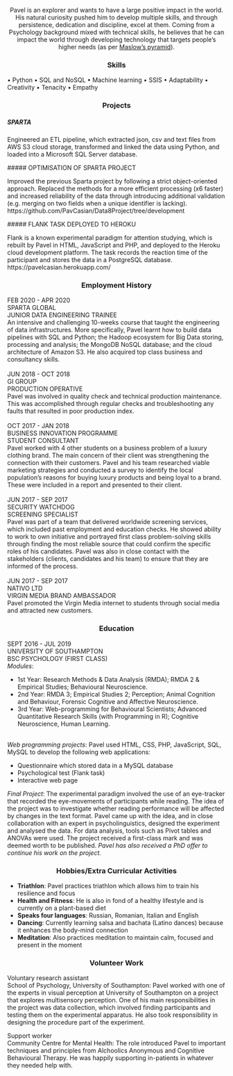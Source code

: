 

<p align="center">Pavel is an explorer and wants to have a large positive impact in the world. His natural curiosity pushed him to develop multiple skills, and through persistence, dedication and discipline, excel at them. Coming from a Psychology background mixed with technical skills, he believes that he can impact the world through developing technology that targets people’s higher needs (as per <a href="https://www.simplypsychology.org/maslow.html#:~:text=Maslow's%20hierarchy%20of%20needs%20is,attend%20to%20needs%20higher%20up." target="_top">Maslow’s pyramid</a>).</p>

<h3 align="center">Skills</h3>


• Python • SQL and NoSQL • Machine learning • SSIS • Adaptability • Creativity • Tenacity • Empathy

<h3 align="center">Projects</h3> 

##### SPARTA
<p>
Engineered an ETL pipeline, which extracted json, csv and text files from AWS S3 cloud storage, transformed and linked the data using Python, and loaded into a Microsoft SQL Server database.
</p>
##### OPTIMISATION OF SPARTA PROJECT
<p>
Improved the previous Sparta project by following a strict object-oriented approach. Replaced the methods for a more efficient processing (x6 faster) and increased reliability of the data through introducing additional validation (e.g. merging on two fields when a unique identifier is lacking). <a>https://github.com/PavCasian/Data8Project/tree/development</a> 
</p>
##### FLANK TASK DEPLOYED TO HEROKU 
<p>
Flank is a known experimental paradigm for attention studying, which is rebuilt by Pavel in HTML, JavaScript and PHP, and deployed to the Heroku cloud development platform. The task records the reaction time of the participant and stores the data in a PostgreSQL database. <br> 
  <a>https://pavelcasian.herokuapp.com/</a>
</p>

<h3 align="center">Employment History</h3>

<p>
FEB 2020 - APR 2020 <br>
SPARTA GLOBAL <br>
JUNIOR DATA ENGINEERING TRAINEE <br>
An intensive and challenging 10-weeks course that taught the engineering of data infrastructures. More specifically, Pavel learnt how to build data pipelines with SQL and Python; the Hadoop ecosystem for Big Data storing, processing and analysis; the MongoDB NoSQL database; and the cloud architecture of Amazon S3. He also acquired top class business and consultancy skills. <br>
<br>
JUN 2018 - OCT 2018 <br>
GI GROUP <br>
PRODUCTION OPERATIVE <br>
Pavel was involved in quality check and technical production maintenance. This was accomplished through regular checks and troubleshooting any faults that resulted in poor production index. <br>
<br>
OCT 2017 - JAN 2018 <br>
BUSINESS INNOVATION PROGRAMME <br>
STUDENT CONSULTANT <br>
Pavel worked with 4 other students on a business problem of a luxury clothing brand. The main concern of their client was strengthening the connection with their customers. Pavel and his team researched viable marketing strategies and conducted a survey to identify the local population’s reasons for buying luxury products and being loyal to a brand. These were included in a report and presented to their client. <br>
<br>
JUN 2017 - SEP 2017 <br>
SECURITY WATCHDOG <br>
SCREENING SPECIALIST <br>
Pavel was part of a team that delivered worldwide screening services, which included past employment and education checks. He showed ability to work to own initiative and portrayed first class problem-solving skills through finding the most reliable source that could confirm the specific roles of his candidates. Pavel was also in close contact with the stakeholders (clients, candidates and his team) to ensure that they are informed of the process.<br>
<br>
JUN 2017 - SEP 2017 <br>
NATIVO LTD <br>
VIRGIN MEDIA BRAND AMBASSADOR <br>
Pavel promoted the Virgin Media internet to students through social media and attracted new customers.
</p>

<h3 align="center">Education</h3>

<p>
SEPT 2016 - JUL 2019 <br>
UNIVERSITY OF SOUTHAMPTON <br>
BSC PSYCHOLOGY (FIRST CLASS) <br>
<i>Modules</i>:
  <ul>
<li>1st Year: Research Methods & Data Analysis (RMDA); RMDA 2 & Empirical Studies; Behavioural Neuroscience. </li>
<li>2nd Year: RMDA 3; Empirical Studies 2; Perception; Animal Cognition and Behaviour, Forensic Cognitive and Affective Neuroscience. </li>
<li>3rd Year: Web-programming for Behavioural Scientists; Advanced Quantitative Research Skills (with Programming in R); Cognitive Neuroscience, Human Learning. </li>
  </ul>  
  <br>
  <i>Web programming projects</i>: Pavel used HTML, CSS, PHP, JavaScript, SQL, MySQL to develop the following web applications:
  <ul>
  <li>Questionnaire which stored data in a MySQL database</li>
  <li>Psychological test (Flank task)</li>
  <li>Interactive web page</li>
  </ul>
  <i>Final Project</i>: The experimental paradigm involved the use of an eye-tracker that recorded the eye-movements of participants while reading. The idea of the project was to investigate whether reading performance will be affected by changes in the text format. Pavel came up with the idea, and in close collaboration with an expert in psycholinguistics, designed the experiment and analysed the data. For data analysis, tools such as Pivot tables and ANOVAs were used. The project received a first-class mark and was deemed worth to be published. <i>Pavel has also received a PhD offer to continue his work on the project.</i>
</p>

<h3 align="center">Hobbies/Extra Curricular Activities</h3>

* **Triathlon**: Pavel practices triathlon which allows him to train his resilience and focus 
* **Health and Fitness**: He is also in fond of a healthy lifestyle and is currently on a plant-based diet 
* **Speaks four languages**: Russian, Romanian, Italian and English 
* **Dancing**: Currently learning salsa and bachata (Latino dances) because it enhances the body-mind connection 
* **Meditation**: Also practices meditation to maintain calm, focused and present in the moment

<h3 align="center">Volunteer Work</h3>
<p>
Voluntary research assistant <br>
School of Psychology, University of Southampton: Pavel worked with one of the experts in visual perception at University of Southampton on a project that explores multisensory perception. One of his main responsibilities in the project was data collection, which involved finding participants and testing them on the experimental apparatus. He also took responsibility in designing the procedure part of the experiment.
</p>
Support worker <br>
Community Centre for Mental Health: The role introduced Pavel to important techniques and principles from Alchoolics Anonymous and Cognitive Behavioural Therapy. He was happily supporting in-patients in whatever they needed help with.

